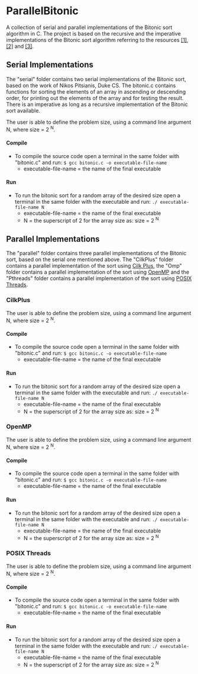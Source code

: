 # ParallelBitonic
A collection of serial and parallel implementations of the Bitonic sort algorithm in C. The project is based on the recursive and the imperative implementations of the Bitonic sort algorithm referring to the resources [[1]](http://www.cag.lcs.mit.edu/streamit/results/bitonic/code/c/bitonic.c), [[2]](http://www.tools-of-computing.com/tc/CS/Sorts/bitonic_sort.htm) and [[3]](http://www.iti.fh-flensburg.de/lang/algorithmen/sortieren/bitonic/bitonicen.htm ).

## Serial Implementations
The "serial" folder contains two serial implementations of the Bitonic sort, based on the work of Nikos Pitsianis, Duke CS. The bitonic.c contains functions for sorting the elements of an array in ascending or descending order, for printing out the elements of the array and for testing the result. There is an imperative as long as a recursive implementation of the Bitonic sort available.

The user is able to define the problem size, using  a command line argument N, where size = 2 <sup>N</sup>.

#### Compile
- To compile the source code open a terminal in the same folder with "bitonic.c" and run:
```$ gcc bitonic.c -o executable-file-name```
	- executable-file-name = the name of the final executable

#### Run
- To run the bitonic sort for a random array of the desired size open a terminal in the same folder with the executable and run:
```./ executable-file-name N```
	- executable-file-name = the name of the final executable
	- N = the superscript of 2 for the array size as: size = 2 <sup>N</sup>


## Parallel Implementations
The "parallel" folder contains three parallel implementations of the Bitonic sort, based on the serial one mentioned above. The "CilkPlus" folder contains a parallel implementation of the sort using [Cilk Plus](https://www.cilkplus.org/), the "Omp" folder contains a parallel implementation of the sort using [OpenMP](https://www.openmp.org/) and the "Pthreads" folder contains a parallel implementation of the sort using [POSIX Threads](https://pubs.opengroup.org/onlinepubs/9699919799/basedefs/pthread.h.html).

### CilkPlus
The user is able to define the problem size, using  a command line argument N, where size = 2 <sup>N</sup>.

#### Compile
- To compile the source code open a terminal in the same folder with "bitonic.c" and run:
```$ gcc bitonic.c -o executable-file-name```
	- executable-file-name = the name of the final executable

#### Run
- To run the bitonic sort for a random array of the desired size open a terminal in the same folder with the executable and run:
```./ executable-file-name N```
	- executable-file-name = the name of the final executable
	- N = the superscript of 2 for the array size as: size = 2 <sup>N</sup>

### OpenMP
The user is able to define the problem size, using  a command line argument N, where size = 2 <sup>N</sup>.

#### Compile
- To compile the source code open a terminal in the same folder with "bitonic.c" and run:
```$ gcc bitonic.c -o executable-file-name```
	- executable-file-name = the name of the final executable

#### Run
- To run the bitonic sort for a random array of the desired size open a terminal in the same folder with the executable and run:
```./ executable-file-name N```
	- executable-file-name = the name of the final executable
	- N = the superscript of 2 for the array size as: size = 2 <sup>N</sup>

### POSIX Threads
The user is able to define the problem size, using  a command line argument N, where size = 2 <sup>N</sup>.

#### Compile
- To compile the source code open a terminal in the same folder with "bitonic.c" and run:
```$ gcc bitonic.c -o executable-file-name```
	- executable-file-name = the name of the final executable

#### Run
- To run the bitonic sort for a random array of the desired size open a terminal in the same folder with the executable and run:
```./ executable-file-name N```
	- executable-file-name = the name of the final executable
	- N = the superscript of 2 for the array size as: size = 2 <sup>N</sup>
